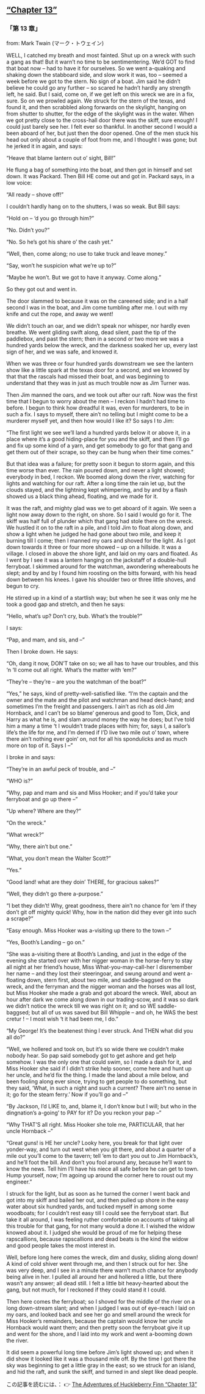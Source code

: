 ## [“Chapter 13”](https://www.beanreading.com/ja/article/779?source=github )   
 
 ###  「第 13 章」 

 from:  Mark Twain (マーク・トウェイン) 

 WELL, I catched my breath and most fainted. Shut up on a wreck with such a gang as that! But it warn’t no time to be sentimentering. We’d GOT to find that boat now – had to have it for ourselves. So we went a-quaking and shaking down the stabboard side, and slow work it was, too – seemed a week before we got to the stern. No sign of a boat. Jim said he didn’t believe he could go any further – so scared he hadn’t hardly any strength left, he said. But I said, come on, if we get left on this wreck we are in a fix, sure. So on we prowled again. We struck for the stern of the texas, and found it, and then scrabbled along forwards on the skylight, hanging on from shutter to shutter, for the edge of the skylight was in the water. When we got pretty close to the cross-hall door there was the skiff, sure enough! I could just barely see her. I felt ever so thankful. In another second I would a been aboard of her, but just then the door opened. One of the men stuck his head out only about a couple of foot from me, and I thought I was gone; but he jerked it in again, and says:

“Heave that blame lantern out o’ sight, Bill!”

He flung a bag of something into the boat, and then got in himself and set down. It was Packard. Then Bill HE come out and got in. Packard says, in a low voice:

“All ready – shove off!”

I couldn’t hardly hang on to the shutters, I was so weak. But Bill says:

“Hold on – ‘d you go through him?”

“No. Didn’t you?”

“No. So he’s got his share o’ the cash yet.”

“Well, then, come along; no use to take truck and leave money.”

“Say, won’t he suspicion what we’re up to?”

“Maybe he won’t. But we got to have it anyway. Come along.”

So they got out and went in.

The door slammed to because it was on the careened side; and in a half second I was in the boat, and Jim come tumbling after me. I out with my knife and cut the rope, and away we went!

We didn’t touch an oar, and we didn’t speak nor whisper, nor hardly even breathe. We went gliding swift along, dead silent, past the tip of the paddlebox, and past the stern; then in a second or two more we was a hundred yards below the wreck, and the darkness soaked her up, every last sign of her, and we was safe, and knowed it.

When we was three or four hundred yards downstream we see the lantern show like a little spark at the texas door for a second, and we knowed by that that the rascals had missed their boat, and was beginning to understand that they was in just as much trouble now as Jim Turner was.

Then Jim manned the oars, and we took out after our raft. Now was the first time that I begun to worry about the men – I reckon I hadn’t had time to before. I begun to think how dreadful it was, even for murderers, to be in such a fix. I says to myself, there ain’t no telling but I might come to be a murderer myself yet, and then how would I like it? So says I to Jim:

“The first light we see we’ll land a hundred yards below it or above it, in a place where it’s a good hiding-place for you and the skiff, and then I’ll go and fix up some kind of a yarn, and get somebody to go for that gang and get them out of their scrape, so they can be hung when their time comes.”

But that idea was a failure; for pretty soon it begun to storm again, and this time worse than ever. The rain poured down, and never a light showed; everybody in bed, I reckon. We boomed along down the river, watching for lights and watching for our raft. After a long time the rain let up, but the clouds stayed, and the lightning kept whimpering, and by and by a flash showed us a black thing ahead, floating, and we made for it.

It was the raft, and mighty glad was we to get aboard of it again. We seen a light now away down to the right, on shore. So I said I would go for it. The skiff was half full of plunder which that gang had stole there on the wreck. We hustled it on to the raft in a pile, and I told Jim to float along down, and show a light when he judged he had gone about two mile, and keep it burning till I come; then I manned my oars and shoved for the light. As I got down towards it three or four more showed – up on a hillside. It was a village. I closed in above the shore light, and laid on my oars and floated. As I went by I see it was a lantern hanging on the jackstaff of a double-hull ferryboat. I skimmed around for the watchman, awondering whereabouts he slept; and by and by I found him roosting on the bitts forward, with his head down between his knees. I gave his shoulder two or three little shoves, and begun to cry.

He stirred up in a kind of a startlish way; but when he see it was only me he took a good gap and stretch, and then he says:

“Hello, what’s up? Don’t cry, bub. What’s the trouble?”

I says:

“Pap, and mam, and sis, and –”

Then I broke down. He says:

“Oh, dang it now, DON’T take on so; we all has to have our troubles, and this ‘n ‘ll come out all right. What’s the matter with ‘em?”

“They’re – they’re – are you the watchman of the boat?”

“Yes,” he says, kind of pretty-well-satisfied like. “I’m the captain and the owner and the mate and the pilot and watchman and head deck-hand; and sometimes I’m the freight and passengers. I ain’t as rich as old Jim Hornback, and I can’t be so blame’ generous and good to Tom, Dick, and Harry as what he is, and slam around money the way he does; but I’ve told him a many a time ‘t I wouldn’t trade places with him; for, says I, a sailor’s life’s the life for me, and I’m derned if I’D live two mile out o’ town, where there ain’t nothing ever goin’ on, not for all his spondulicks and as much more on top of it. Says I –”

I broke in and says:

“They’re in an awful peck of trouble, and –”

“WHO is?”

“Why, pap and mam and sis and Miss Hooker; and if you’d take your ferryboat and go up there –”

“Up where? Where are they?”

“On the wreck.”

“What wreck?”

“Why, there ain’t but one.”

“What, you don’t mean the Walter Scott?”

“Yes.”

“Good land! what are they doin’ THERE, for gracious sakes?”

“Well, they didn’t go there a-purpose.”

“I bet they didn’t! Why, great goodness, there ain’t no chance for ‘em if they don’t git off mighty quick! Why, how in the nation did they ever git into such a scrape?”

“Easy enough. Miss Hooker was a-visiting up there to the town –”

“Yes, Booth’s Landing – go on.”

“She was a-visiting there at Booth’s Landing, and just in the edge of the evening she started over with her nigger woman in the horse-ferry to stay all night at her friend’s house, Miss What-you-may-call-her I disremember her name – and they lost their steeringoar, and swung around and went a-floating down, stern first, about two mile, and saddle-baggsed on the wreck, and the ferryman and the nigger woman and the horses was all lost, but Miss Hooker she made a grab and got aboard the wreck. Well, about an hour after dark we come along down in our trading-scow, and it was so dark we didn’t notice the wreck till we was right on it; and so WE saddle-baggsed; but all of us was saved but Bill Whipple – and oh, he WAS the best cretur ! – I most wish ‘t it had been me, I do.”

“My George! It’s the beatenest thing I ever struck. And THEN what did you all do?”

“Well, we hollered and took on, but it’s so wide there we couldn’t make nobody hear. So pap said somebody got to get ashore and get help somehow. I was the only one that could swim, so I made a dash for it, and Miss Hooker she said if I didn’t strike help sooner, come here and hunt up her uncle, and he’d fix the thing. I made the land about a mile below, and been fooling along ever since, trying to get people to do something, but they said, ‘What, in such a night and such a current? There ain’t no sense in it; go for the steam ferry.’ Now if you’ll go and –”

“By Jackson, I’d LIKE to, and, blame it, I don’t know but I will; but who in the dingnation’s a-going’ to PAY for it? Do you reckon your pap –”

“Why THAT’S all right. Miss Hooker she tole me, PARTICULAR, that her uncle Hornback –”

“Great guns! is HE her uncle? Looky here, you break for that light over yonder-way, and turn out west when you git there, and about a quarter of a mile out you’ll come to the tavern; tell ‘em to dart you out to Jim Hornback’s, and he’ll foot the bill. And don’t you fool around any, because he’ll want to know the news. Tell him I’ll have his niece all safe before he can get to town. Hump yourself, now; I’m agoing up around the corner here to roust out my engineer.”

I struck for the light, but as soon as he turned the corner I went back and got into my skiff and bailed her out, and then pulled up shore in the easy water about six hundred yards, and tucked myself in among some woodboats; for I couldn’t rest easy till I could see the ferryboat start. But take it all around, I was feeling ruther comfortable on accounts of taking all this trouble for that gang, for not many would a done it. I wished the widow knowed about it. I judged she would be proud of me for helping these rapscallions, because rapscallions and dead beats is the kind the widow and good people takes the most interest in.

Well, before long here comes the wreck, dim and dusky, sliding along down! A kind of cold shiver went through me, and then I struck out for her. She was very deep, and I see in a minute there warn’t much chance for anybody being alive in her. I pulled all around her and hollered a little, but there wasn’t any answer; all dead still. I felt a little bit heavy-hearted about the gang, but not much, for I reckoned if they could stand it I could.

Then here comes the ferryboat; so I shoved for the middle of the river on a long down-stream slant; and when I judged I was out of eye-reach I laid on my oars, and looked back and see her go and smell around the wreck for Miss Hooker’s remainders, because the captain would know her uncle Hornback would want them; and then pretty soon the ferryboat give it up and went for the shore, and I laid into my work and went a-booming down the river.

It did seem a powerful long time before Jim’s light showed up; and when it did show it looked like it was a thousand mile off. By the time I got there the sky was beginning to get a little gray in the east; so we struck for an island, and hid the raft, and sunk the skiff, and turned in and slept like dead people.


この記事を読むには、：  👉    [The Adventures of Huckleberry Finn “Chapter 13”](https://www.beanreading.com/ja/article/779?source=github ) 
